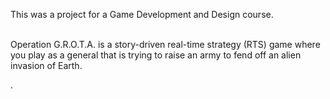 This was a project for a Game Development and Design course.<br><br>

Operation G.R.O.T.A. is a story-driven real-time strategy (RTS) game where you play as a general that is trying to raise an army to fend off an alien invasion of Earth. 

. 
